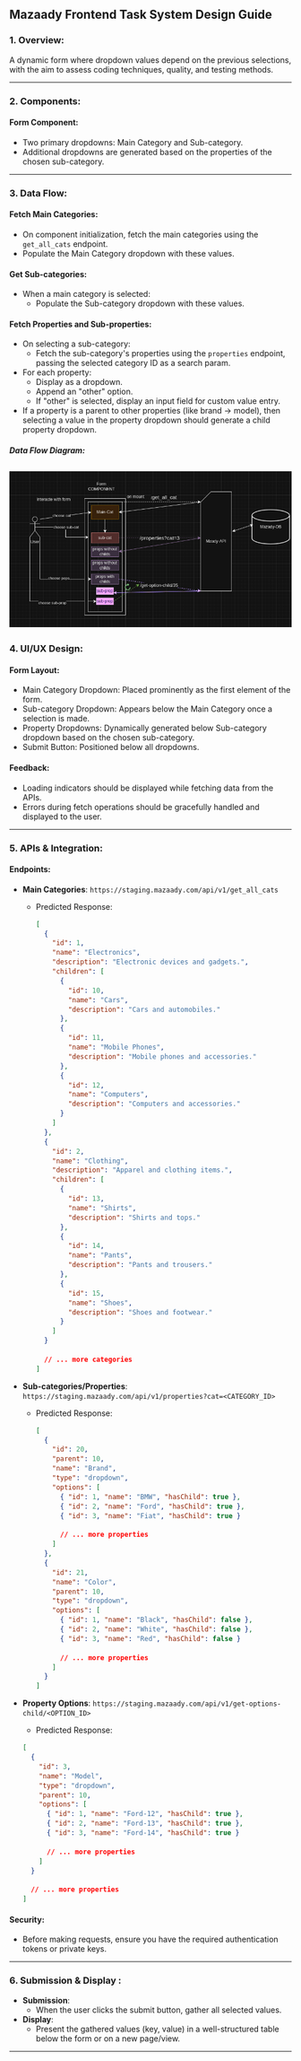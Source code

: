 ## **Mazaady Frontend Task System Design Guide**

### 1. **Overview**:

A dynamic form where dropdown values depend on the previous selections, with the aim to assess coding techniques,
quality, and testing methods.

---

### 2. **Components**:

#### **Form Component**:

- Two primary dropdowns: Main Category and Sub-category.
- Additional dropdowns are generated based on the properties of the chosen sub-category.

---

### 3. **Data Flow**:

#### **Fetch Main Categories**:

- On component initialization, fetch the main categories using the `get_all_cats` endpoint.
- Populate the Main Category dropdown with these values.

#### **Get Sub-categories**:

- When a main category is selected:
  - Populate the Sub-category dropdown with these values.

#### **Fetch Properties and Sub-properties**:

- On selecting a sub-category:
  - Fetch the sub-category's properties using the `properties` endpoint, passing the selected category ID as a search param.
- For each property:
  - Display as a dropdown.
  - Append an "other" option.
  - If "other" is selected, display an input field for custom value entry.
- If a property is a parent to other properties (like brand -> model), then selecting a value in the property dropdown
  should generate a child property dropdown.

##### **Data Flow Diagram**:

## ![Alt text](image-1.png)

### 4. **UI/UX Design**:

#### **Form Layout**:

- Main Category Dropdown: Placed prominently as the first element of the form.
- Sub-category Dropdown: Appears below the Main Category once a selection is made.
- Property Dropdowns: Dynamically generated below Sub-category dropdown based on the chosen sub-category.
- Submit Button: Positioned below all dropdowns.

#### **Feedback**:

- Loading indicators should be displayed while fetching data from the APIs.
- Errors during fetch operations should be gracefully handled and displayed to the user.

---

### 5. **APIs & Integration**:

#### **Endpoints**:

- **Main Categories**: `https://staging.mazaady.com/api/v1/get_all_cats`

  - Predicted Response:

    ```json
    [
      {
        "id": 1,
        "name": "Electronics",
        "description": "Electronic devices and gadgets.",
        "children": [
          {
            "id": 10,
            "name": "Cars",
            "description": "Cars and automobiles."
          },
          {
            "id": 11,
            "name": "Mobile Phones",
            "description": "Mobile phones and accessories."
          },
          {
            "id": 12,
            "name": "Computers",
            "description": "Computers and accessories."
          }
        ]
      },
      {
        "id": 2,
        "name": "Clothing",
        "description": "Apparel and clothing items.",
        "children": [
          {
            "id": 13,
            "name": "Shirts",
            "description": "Shirts and tops."
          },
          {
            "id": 14,
            "name": "Pants",
            "description": "Pants and trousers."
          },
          {
            "id": 15,
            "name": "Shoes",
            "description": "Shoes and footwear."
          }
        ]
      }

      // ... more categories
    ]
    ```

- **Sub-categories/Properties**: `https://staging.mazaady.com/api/v1/properties?cat=<CATEGORY_ID>`

  - Predicted Response:

    ```json
    [
      {
        "id": 20,
        "parent": 10,
        "name": "Brand",
        "type": "dropdown",
        "options": [
          { "id": 1, "name": "BMW", "hasChild": true },
          { "id": 2, "name": "Ford", "hasChild": true },
          { "id": 3, "name": "Fiat", "hasChild": true }

          // ... more properties
        ]
      },
      {
        "id": 21,
        "name": "Color",
        "parent": 10,
        "type": "dropdown",
        "options": [
          { "id": 1, "name": "Black", "hasChild": false },
          { "id": 2, "name": "White", "hasChild": false },
          { "id": 3, "name": "Red", "hasChild": false }

          // ... more properties
        ]
      }
    ]
    ```

- **Property Options**: `https://staging.mazaady.com/api/v1/get-options-child/<OPTION_ID>`

  - Predicted Response:

  ```json
  [
    {
      "id": 3,
      "name": "Model",
      "type": "dropdown",
      "parent": 10,
      "options": [
        { "id": 1, "name": "Ford-12", "hasChild": true },
        { "id": 2, "name": "Ford-13", "hasChild": true },
        { "id": 3, "name": "Ford-14", "hasChild": true }

        // ... more properties
      ]
    }

    // ... more properties
  ]
  ```

#### **Security**:

- Before making requests, ensure you have the required authentication tokens or private keys.

---

### 6. **Submission & Display** :

- **Submission**:
  - When the user clicks the submit button, gather all selected values.
- **Display**:
  - Present the gathered values (key, value) in a well-structured table below the form or on a new page/view.

---
